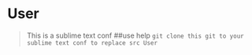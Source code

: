 # User
>This is a sublime text conf
##use help
```git clone this git to your sublime text conf to replace src User```